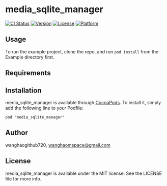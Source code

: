 # media_sqlite_manager

[![CI Status](http://img.shields.io/travis/wanghaogithub720/media_sqlite_manager.svg?style=flat)](https://travis-ci.org/wanghaogithub720/media_sqlite_manager)
[![Version](https://img.shields.io/cocoapods/v/media_sqlite_manager.svg?style=flat)](http://cocoadocs.org/docsets/media_sqlite_manager)
[![License](https://img.shields.io/cocoapods/l/media_sqlite_manager.svg?style=flat)](http://cocoadocs.org/docsets/media_sqlite_manager)
[![Platform](https://img.shields.io/cocoapods/p/media_sqlite_manager.svg?style=flat)](http://cocoadocs.org/docsets/media_sqlite_manager)

## Usage

To run the example project, clone the repo, and run `pod install` from the Example directory first.

## Requirements

## Installation

media_sqlite_manager is available through [CocoaPods](http://cocoapods.org). To install
it, simply add the following line to your Podfile:

    pod "media_sqlite_manager"

## Author

wanghaogithub720, wanghaomspace@gmail.com

## License

media_sqlite_manager is available under the MIT license. See the LICENSE file for more info.

